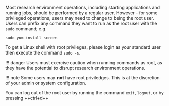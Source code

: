 Most research environment operations, including starting applications and running jobs, should be performed by a regular user. However - for some privileged operations, users may need to change to being the root user. Users can prefix any command they want to run as the root user with the `sudo` command; e.g.

`sudo yum install screen`

To get a Linux shell with root privileges, please login as your standard user then execute the command `sudo -s`.


!!! danger
    Users must exercise caution when running commands as root, as they have the potential to disrupt research environment operations.

!!! note
    Some users may **not** have root priviledges. This is at the discretion of your admin or system configuration.

You can log out of the root user by running the command `exit`, `logout`, or by pressing ++ctrl+d++
